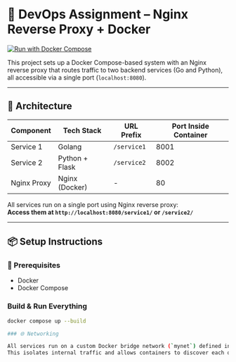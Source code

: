 # 🚀 DevOps Assignment – Nginx Reverse Proxy + Docker
[![Run with Docker Compose](https://img.shields.io/badge/Docker--Compose-Up-blue?logo=docker)](#build--run-everything)

This project sets up a Docker Compose-based system with an Nginx reverse proxy that routes traffic to two backend services (Go and Python), all accessible via a single port (`localhost:8080`).

---

## 🧩 Architecture

| Component  | Tech Stack     | URL Prefix   | Port Inside Container |
|------------|----------------|--------------|------------------------|
| Service 1  | Golang         | `/service1`  | 8001                   |
| Service 2  | Python + Flask | `/service2`  | 8002                   |
| Nginx Proxy| Nginx (Docker) | -            | 80                    |

All services run on a single port using Nginx reverse proxy:  
**Access them at `http://localhost:8080/service1/` or `/service2/`**

---

## 📦 Setup Instructions

### 🔧 Prerequisites
- Docker
- Docker Compose

### Build & Run Everything
```bash
docker compose up --build

### 🌐 Networking

All services run on a custom Docker bridge network (`mynet`) defined in `docker-compose.yml`.  
This isolates internal traffic and allows containers to discover each other by name.

